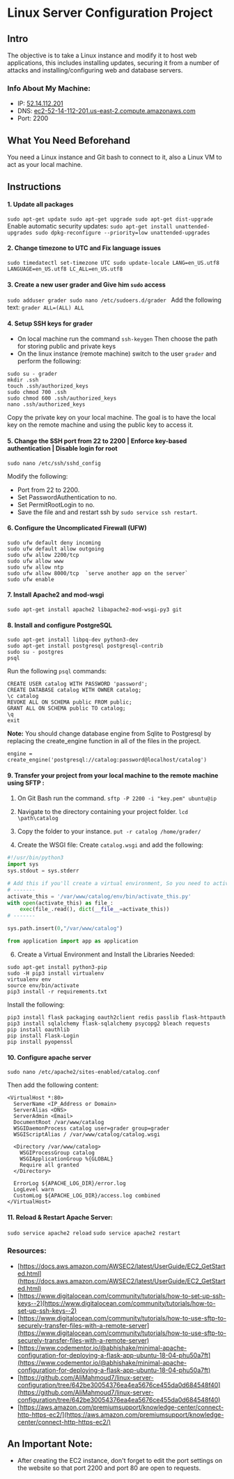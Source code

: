 # Linux Server Configuration Project

## Intro
The objective is to take a Linux instance and modify it to host web applications, this includes installing updates, securing it from a number of attacks and installing/configuring web and database servers.
### Info About My Machine:
- IP: [52.14.112.201](52.14.112.201)
- DNS: [ec2-52-14-112-201.us-east-2.compute.amazonaws.com](ec2-52-14-112-201.us-east-2.compute.amazonaws.com)
- Port: 2200

## What You Need Beforehand
You need a Linux instance and Git bash to connect to it, also a Linux VM to act as your local machine.

## Instructions
#### 1. Update all packages
`
sudo apt-get update
sudo apt-get upgrade
sudo apt-get dist-upgrade
`
Enable automatic security updates:
`
sudo apt-get install unattended-upgrades
sudo dpkg-reconfigure --priority=low unattended-upgrades
`

#### 2. Change timezone to UTC and Fix language issues 
`
sudo timedatectl set-timezone UTC
sudo update-locale LANG=en_US.utf8 LANGUAGE=en_US.utf8 LC_ALL=en_US.utf8
`

#### 3. Create a new user grader and Give him `sudo` access
`
sudo adduser grader
sudo nano /etc/sudoers.d/grader 
`
Add the following text:  `grader ALL=(ALL) ALL`

#### 4. Setup SSH keys for grader
* On local machine run the command
`ssh-keygen`
Then choose the path for storing public and private keys
* On the linux instance (remote machine) switch to the user `grader` and perform the following:
```
sudo su - grader
mkdir .ssh
touch .ssh/authorized_keys 
sudo chmod 700 .ssh
sudo chmod 600 .ssh/authorized_keys 
nano .ssh/authorized_keys 
```
Copy the private key on your local machine. The goal is to have the local key on the remote machine and using the public key to access it.

#### 5. Change the SSH port from 22 to 2200 | Enforce key-based authentication | Disable login for root 
```
sudo nano /etc/ssh/sshd_config
```
Modify the following:
* Port from 22 to 2200.
* Set PasswordAuthentication to no.
* Set PermitRootLogin to no.
* Save the file and and restart ssh by  `sudo service ssh restart`.

#### 6. Configure the Uncomplicated Firewall (UFW)
```
sudo ufw default deny incoming
sudo ufw default allow outgoing
sudo ufw allow 2200/tcp
sudo ufw allow www
sudo ufw allow ntp
sudo ufw allow 8000/tcp  `serve another app on the server`
sudo ufw enable
```

#### 7. Install Apache2 and mod-wsgi 
```
sudo apt-get install apache2 libapache2-mod-wsgi-py3 git
```

#### 8. Install and configure PostgreSQL
```
sudo apt-get install libpq-dev python3-dev
sudo apt-get install postgresql postgresql-contrib
sudo su - postgres
psql
```
Run the following `psql` commands:
```
CREATE USER catalog WITH PASSWORD 'password';
CREATE DATABASE catalog WITH OWNER catalog;
\c catalog
REVOKE ALL ON SCHEMA public FROM public;
GRANT ALL ON SCHEMA public TO catalog;
\q
exit
```
**Note:** You should change database engine from Sqlite to Postgresql by replacing the create_engine function in all of the files in the project.
```
engine = create_engine('postgresql://catalog:password@localhost/catalog')
```

#### 9. Transfer your project from your local machine to the remote machine using SFTP :

1. On Git Bash run the command.
```sftp -P 2200 -i "key.pem" ubuntu@ip ``` 
2. Navigate to the directory containing your project folder.
```lcd \path\catalog```
3. Copy the folder to your instance.
```put -r catalog /home/grader/ ```

5. Create the WSGI file:
Create `catalog.wsgi` and add the following:
```python
#!/usr/bin/python3
import sys
sys.stdout = sys.stderr

# Add this if you'll create a virtual environment, So you need to activate it
# -------
activate_this = '/var/www/catalog/env/bin/activate_this.py'
with open(activate_this) as file_:
    exec(file_.read(), dict(__file__=activate_this))
# -------

sys.path.insert(0,"/var/www/catalog")

from application import app as application
```
6. Create a Virtual Environment and Install the Libraries Needed:
```
sudo apt-get install python3-pip
sudo -H pip3 install virtualenv
virtualenv env
source env/bin/activate
pip3 install -r requirements.txt
```
Install the following:
```
pip3 install flask packaging oauth2client redis passlib flask-httpauth
pip3 install sqlalchemy flask-sqlalchemy psycopg2 bleach requests
pip install oauthlib
pip install Flask-Login
pip install pyopenssl
```
#### 10. Configure apache server
```
sudo nano /etc/apache2/sites-enabled/catalog.conf
```
Then add the following content:
```
<VirtualHost *:80>
  ServerName <IP_Address or Domain>
  ServerAlias <DNS>
  ServerAdmin <Email>
  DocumentRoot /var/www/catalog
  WSGIDaemonProcess catalog user=grader group=grader
  WSGIScriptAlias / /var/www/catalog/catalog.wsgi

  <Directory /var/www/catalog>
    WSGIProcessGroup catalog
    WSGIApplicationGroup %{GLOBAL}
    Require all granted
  </Directory>

  ErrorLog ${APACHE_LOG_DIR}/error.log
  LogLevel warn
  CustomLog ${APACHE_LOG_DIR}/access.log combined
</VirtualHost>
```

#### 11. Reload & Restart Apache Server:
`sudo service apache2 reload`
`sudo service apache2 restart`

### Resources:
- [https://docs.aws.amazon.com/AWSEC2/latest/UserGuide/EC2_GetStarted.html](https://docs.aws.amazon.com/AWSEC2/latest/UserGuide/EC2_GetStarted.html)
- [https://www.digitalocean.com/community/tutorials/how-to-set-up-ssh-keys--2](https://www.digitalocean.com/community/tutorials/how-to-set-up-ssh-keys--2)
- [https://www.digitalocean.com/community/tutorials/how-to-use-sftp-to-securely-transfer-files-with-a-remote-server](https://www.digitalocean.com/community/tutorials/how-to-use-sftp-to-securely-transfer-files-with-a-remote-server)
- [https://www.codementor.io/@abhishake/minimal-apache-configuration-for-deploying-a-flask-app-ubuntu-18-04-phu50a7ft](https://www.codementor.io/@abhishake/minimal-apache-configuration-for-deploying-a-flask-app-ubuntu-18-04-phu50a7ft)
- [https://github.com/AliMahmoud7/linux-server-configuration/tree/642be30054376ea4ea5676ce455da0d684548f40](https://github.com/AliMahmoud7/linux-server-configuration/tree/642be30054376ea4ea5676ce455da0d684548f40)
- [https://aws.amazon.com/premiumsupport/knowledge-center/connect-http-https-ec2/](https://aws.amazon.com/premiumsupport/knowledge-center/connect-http-https-ec2/)
## An Important Note:
- After creating the EC2 instance, don't forget to edit the port settings on the website so that port 2200 and port 80 are open to requests.
